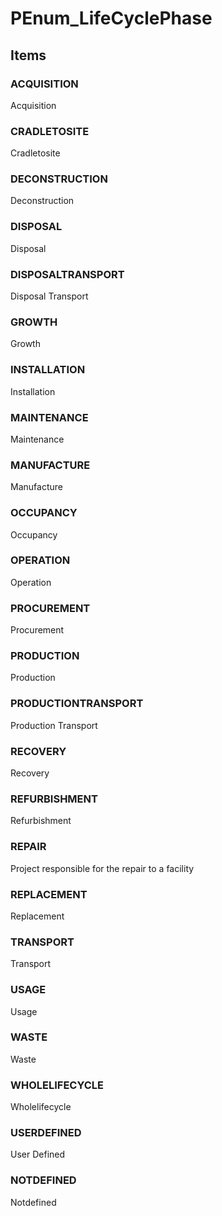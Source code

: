 # PEnum_LifeCyclePhase

## Items

### ACQUISITION
Acquisition

### CRADLETOSITE
Cradletosite

### DECONSTRUCTION
Deconstruction

### DISPOSAL
Disposal

### DISPOSALTRANSPORT
Disposal Transport

### GROWTH
Growth

### INSTALLATION
Installation

### MAINTENANCE
Maintenance

### MANUFACTURE
Manufacture

### OCCUPANCY
Occupancy

### OPERATION
Operation

### PROCUREMENT
Procurement

### PRODUCTION
Production

### PRODUCTIONTRANSPORT
Production Transport

### RECOVERY
Recovery

### REFURBISHMENT
Refurbishment

### REPAIR
Project responsible for the repair to a facility

### REPLACEMENT
Replacement

### TRANSPORT
Transport

### USAGE
Usage

### WASTE
Waste

### WHOLELIFECYCLE
Wholelifecycle

### USERDEFINED
User Defined

### NOTDEFINED
Notdefined
